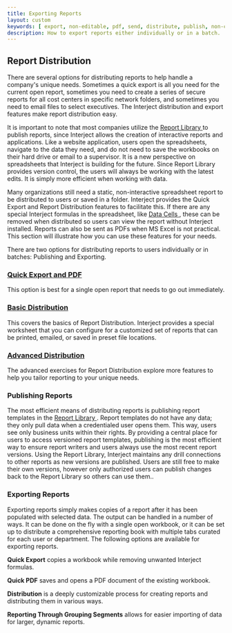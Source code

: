 ```yaml
---
title: Exporting Reports
layout: custom
keywords: [ export, non-editable, pdf, send, distribute, publish, non-changeable]
description: How to export reports either individually or in a batch.
---
```



##  Report Distribution 

There are several options for distributing reports to help handle a company's unique needs. Sometimes a quick export is all you need for the current open report, sometimes you need to create a series of secure reports for all cost centers in specific network folders, and sometimes you need to email files to select executives. The Interject distribution and export features make report distribution easy. 

It is important to note that most companies utilize the [ Report Library ](/wAbout/Report-Library-Basics.html) to publish reports, since Interject allows the creation of interactive reports and applications. Like a website application, users open the spreadsheets, navigate to the data they need, and do not need to save the workbooks on their hard drive or email to a supervisor. It is a new perspective on spreadsheets that Interject is building for the future. Since Report Library provides version control, the users will always be working with the latest edits. It is simply more efficient when working with data. 

Many organizations still need a static, non-interactive spreadsheet report to be distributed to users or saved in a folder. Interject provides the Quick Export and Report Distribution features to facilitate this. If there are any special Interject formulas in the spreadsheet, like [ Data Cells ](/wAbout/Tabular-vs-Data-Cells.html) , these can be removed when distributed so users can view the report without Interject installed. Reports can also be sent as PDFs when MS Excel is not practical. This section will illustrate how you can use these features for your needs.

There are two options for distributing reports to users individually or in batches: Publishing and Exporting. 

###  [ Quick Export and PDF ](/wGetStarted/L-Export-QuickExportAndPDF.html)

This option is best for a single open report that needs to go out immediately. 

###  [ Basic Distribution ](/wGetStarted/L-Export-BasicDist.html)

This covers the basics of Report Distribution. Interject provides a special worksheet that you can configure for a customized set of reports that can be printed, emailed, or saved in preset file locations. 

###  [ Advanced Distribution ](/wGetStarted/L-Export-AdvancedDist.html)

The advanced exercises for Report Distribution explore more features to help you tailor reporting to your unique needs. 

###  Publishing Reports 

The most efficient means of distributing reports is publishing report templates in the [ Report Library ](/wAbout/Report-Library-Basics.html) . Report templates do not have any data; they only pull data when a credentialed user opens them. This way, users see only business units within their rights. By providing a central place for users to access versioned report templates, publishing is the most efficient way to ensure report writers and users always use the most recent report versions. Using the Report Library, Interject maintains any drill connections to other reports as new versions are published. Users are still free to make their own versions, however only authorized users can publish changes back to the Report Library so others can use them.. 

###  Exporting Reports 

Exporting reports simply makes copies of a report after it has been populated with selected data. The output can be handled in a number of ways. It can be done on the fly with a single open workbook, or it can be set up to distribute a comprehensive reporting book with multiple tabs curated for each user or department. The following options are available for exporting reports. 

  


**Quick Export** copies a workbook while removing unwanted Interject formulas. 

**Quick PDF** saves and opens a PDF document of the existing workbook. 

**Distribution** is a deeply customizable process for creating reports and distributing them in various ways. 

  


**Reporting Through Grouping Segments** allows for easier importing of data for larger, dynamic reports. 

  


  


  


  


  

